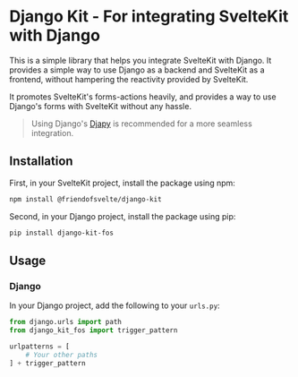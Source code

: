 # Django Kit - For integrating SvelteKit with Django

This is a simple library that helps you integrate SvelteKit with Django. It provides a simple way to
use Django as a backend and SvelteKit as a frontend, without hampering the reactivity provided by
SvelteKit.

It promotes SvelteKit's forms-actions heavily, and provides a way to use Django's forms with SvelteKit
without any hassle.

> Using Django's [Djapy](https://djapy.io/) is recommended for a more seamless integration.

## Installation

First, in your SvelteKit project, install the package using npm:

```bash
npm install @friendofsvelte/django-kit
```

Second, in your Django project, install the package using pip:

```bash
pip install django-kit-fos
```

## Usage

### Django

In your Django project, add the following to your `urls.py`:

```python
from django.urls import path
from django_kit_fos import trigger_pattern

urlpatterns = [
    # Your other paths
] + trigger_pattern
```

